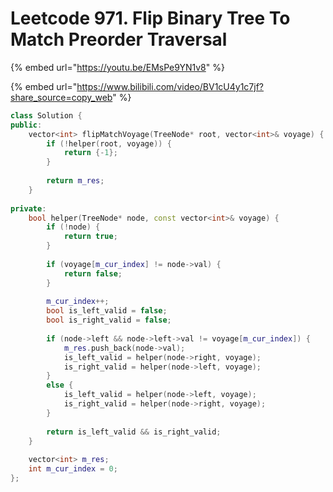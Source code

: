 # Leetcode 971. Flip Binary Tree To Match Preorder Traversal

{% embed url="https://youtu.be/EMsPe9YN1v8" %}

{% embed url="https://www.bilibili.com/video/BV1cU4y1c7jf?share_source=copy_web" %}

```cpp
class Solution {
public:
    vector<int> flipMatchVoyage(TreeNode* root, vector<int>& voyage) {
        if (!helper(root, voyage)) {
            return {-1};
        }
        
        return m_res;
    }
    
private:
    bool helper(TreeNode* node, const vector<int>& voyage) {
        if (!node) {
            return true;
        }
        
        if (voyage[m_cur_index] != node->val) {
            return false;
        }
        
        m_cur_index++;
        bool is_left_valid = false;
        bool is_right_valid = false;
        
        if (node->left && node->left->val != voyage[m_cur_index]) {
            m_res.push_back(node->val);
            is_left_valid = helper(node->right, voyage);
            is_right_valid = helper(node->left, voyage);
        }
        else {
            is_left_valid = helper(node->left, voyage);
            is_right_valid = helper(node->right, voyage);
        }
        
        return is_left_valid && is_right_valid;
    }
    
    vector<int> m_res;
    int m_cur_index = 0;
};
```
